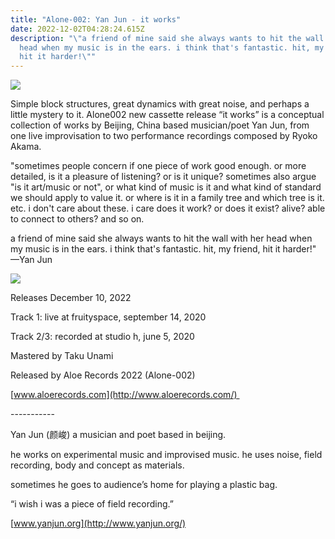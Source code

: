 ```yaml
---
title: "Alone-002: Yan Jun - it works"
date: 2022-12-02T04:28:24.615Z
description: "\"a friend of mine said she always wants to hit the wall with her
  head when my music is in the ears. i think that's fantastic. hit, my friend,
  hit it harder!\""
---
```

![](/images/uploads/yan2-a.jpg)

Simple block structures, great dynamics with great noise, and perhaps a little mystery to it. Alone002 new cassette release “it works” is a conceptual collection of works by Beijing, China based musician/poet Yan Jun, from one live improvisation to two performance recordings composed by Ryoko Akama. 

"sometimes people concern if one piece of work good enough. or more detailed, is it a pleasure of listening? or is it unique? sometimes also argue "is it art/music or not", or what kind of music is it and what kind of standard we should apply to value it. or where is it in a family tree and which tree is it. etc. i don't care about these. i care does it work? or does it exist? alive? able to connect to others? and so on. 

a friend of mine said she always wants to hit the wall with her head when my music is in the ears. i think that's fantastic. hit, my friend, hit it harder!" —Yan Jun

![](/images/uploads/y1.jpg)

Releases December 10, 2022 

Track 1: live at fruityspace, september 14, 2020 

Track 2/3: recorded at studio h, june 5, 2020 

Mastered by Taku Unami 

Released by Aloe Records 2022 (Alone-002) 

[www.aloerecords.com](http://www.aloerecords.com/) 



\----------- 

Yan Jun (颜峻) a musician and poet based in beijing. 

he works on experimental music and improvised music. he uses noise, field recording, body and concept as materials. 

sometimes he goes to audience’s home for playing a plastic bag. 

“i wish i was a piece of field recording.” 

[www.yanjun.org](http://www.yanjun.org/)